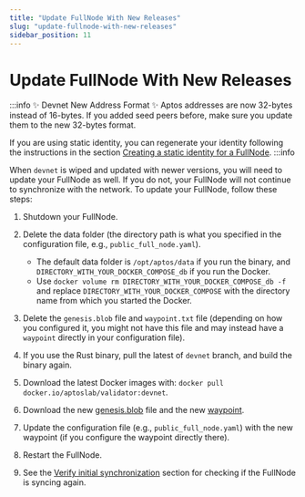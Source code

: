 ```yaml
---
title: "Update FullNode With New Releases"
slug: "update-fullnode-with-new-releases"
sidebar_position: 11
---
```


# Update FullNode With New Releases

:::info ✨ Devnet New Address Format ✨
Aptos addresses are now 32-bytes instead of 16-bytes. If you added seed peers before, make sure you update them to the new 32-bytes format.

If you are using static identity, you can regenerate your identity following the instructions in the section [Creating a static identity for a FullNode](network-identity-fullnode#creating-a-static-identity-for-a-fullnode).
:::info


When `devnet` is wiped and updated with newer versions, you will need to update your FullNode as well. If you do not, your FullNode will not continue to synchronize with the network. To update your FullNode, follow these steps:

1. Shutdown your FullNode.

2. Delete the data folder (the directory path is what you specified in the configuration file, e.g., `public_full_node.yaml`).

    - The default data folder is `/opt/aptos/data` if you run the binary, and `DIRECTORY_WITH_YOUR_DOCKER_COMPOSE_db` if you run the Docker.
    - Use `docker volume rm DIRECTORY_WITH_YOUR_DOCKER_COMPOSE_db -f` and replace `DIRECTORY_WITH_YOUR_DOCKER_COMPOSE` with the directory name from which you started the Docker.

3. Delete the `genesis.blob` file and `waypoint.txt` file (depending on how you configured it, you might not have this file and may instead have a `waypoint` directly in your configuration file).

4. If you use the Rust binary, pull the latest of `devnet` branch, and build the binary again.

5. Download the latest Docker images with: `docker pull docker.io/aptoslab/validator:devnet`.

5. Download the new [genesis.blob][devnet_genesis] file and the new [waypoint][devnet_waypoint].

6. Update the configuration file (e.g., `public_full_node.yaml`) with the new waypoint (if you configure the waypoint directly there).

7. Restart the FullNode.

8. See the [Verify initial synchronization](run-a-fullnode#verify-initial-synchronization) section for checking if the FullNode is syncing again.


[pfn_config_file]: https://github.com/aptos-labs/aptos-core/tree/main/docker/compose/public_full_node/public_full_node.yaml
[pfn_docker_compose]: https://github.com/aptos-labs/aptos-core/tree/main/docker/compose/public_full_node/docker-compose.yaml
[rest_spec]: https://github.com/aptos-labs/aptos-core/tree/main/api
[devnet_genesis]: https://devnet.aptoslabs.com/genesis.blob
[devnet_waypoint]: https://devnet.aptoslabs.com/waypoint.txt
[aptos-labs/aptos-core]: https://github.com/aptos-labs/aptos-core.git
[status dashboard]: https://status.devnet.aptos.dev
